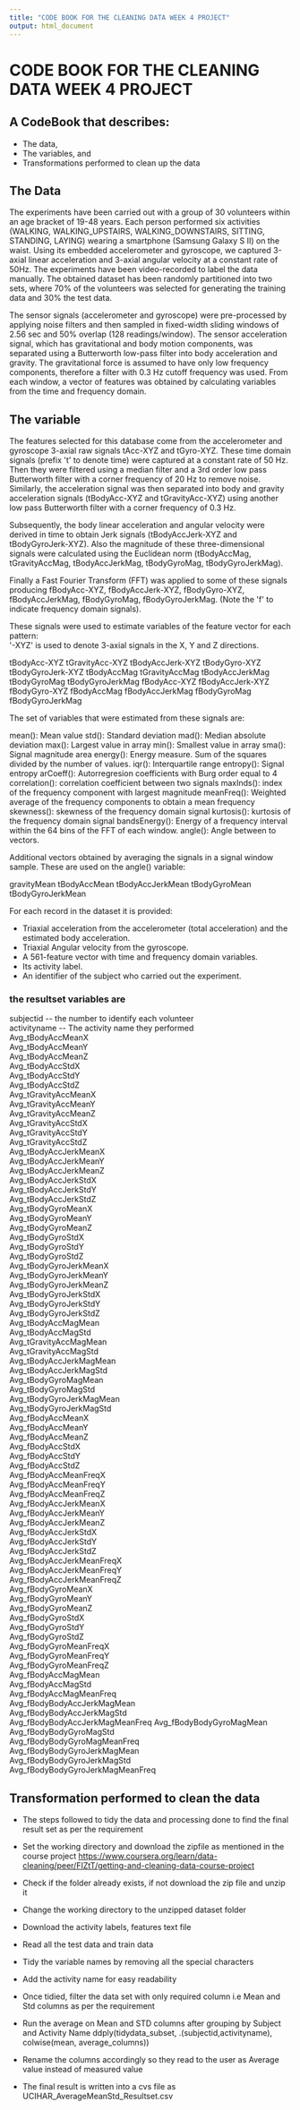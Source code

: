 ```yaml
---
title: "CODE BOOK FOR THE CLEANING DATA WEEK 4 PROJECT"
output: html_document
---
```

# CODE BOOK FOR THE CLEANING DATA WEEK 4 PROJECT
## A CodeBook that describes:

* The data,
* The variables, and
* Transformations performed to clean up the data

## The Data
The experiments have been carried out with a group of 30 volunteers within an age bracket of 19-48 years. Each person performed six activities (WALKING, WALKING_UPSTAIRS, WALKING_DOWNSTAIRS, SITTING, STANDING, LAYING) wearing a smartphone (Samsung Galaxy S II) on the waist. Using its embedded accelerometer and gyroscope, we captured 3-axial linear acceleration and 3-axial angular velocity at a constant rate of 50Hz. The experiments have been video-recorded to label the data manually. The obtained dataset has been randomly partitioned into two sets, where 70% of the volunteers was selected for generating the training data and 30% the test data. 

The sensor signals (accelerometer and gyroscope) were pre-processed by applying noise filters and then sampled in fixed-width sliding windows of 2.56 sec and 50% overlap (128 readings/window). The sensor acceleration signal, which has gravitational and body motion components, was separated using a Butterworth low-pass filter into body acceleration and gravity. The gravitational force is assumed to have only low frequency components, therefore a filter with 0.3 Hz cutoff frequency was used. From each window, a vector of features was obtained by calculating variables from the time and frequency domain.

## The variable
The features selected for this database come from the accelerometer and gyroscope 3-axial raw signals tAcc-XYZ and tGyro-XYZ. These time domain signals (prefix 't' to denote time) were captured at a constant rate of 50 Hz. Then they were filtered using a median filter and a 3rd order low pass Butterworth filter with a corner frequency of 20 Hz to remove noise. Similarly, the acceleration signal was then separated into body and gravity acceleration signals (tBodyAcc-XYZ and tGravityAcc-XYZ) using another low pass Butterworth filter with a corner frequency of 0.3 Hz. 

Subsequently, the body linear acceleration and angular velocity were derived in time to obtain Jerk signals (tBodyAccJerk-XYZ and tBodyGyroJerk-XYZ). Also the magnitude of these three-dimensional signals were calculated using the Euclidean norm (tBodyAccMag, tGravityAccMag, tBodyAccJerkMag, tBodyGyroMag, tBodyGyroJerkMag). 

Finally a Fast Fourier Transform (FFT) was applied to some of these signals producing fBodyAcc-XYZ, fBodyAccJerk-XYZ, fBodyGyro-XYZ, fBodyAccJerkMag, fBodyGyroMag, fBodyGyroJerkMag. (Note the 'f' to indicate frequency domain signals). 

These signals were used to estimate variables of the feature vector for each pattern:  
'-XYZ' is used to denote 3-axial signals in the X, Y and Z directions.

tBodyAcc-XYZ
tGravityAcc-XYZ
tBodyAccJerk-XYZ
tBodyGyro-XYZ
tBodyGyroJerk-XYZ
tBodyAccMag
tGravityAccMag
tBodyAccJerkMag
tBodyGyroMag
tBodyGyroJerkMag
fBodyAcc-XYZ
fBodyAccJerk-XYZ
fBodyGyro-XYZ
fBodyAccMag
fBodyAccJerkMag
fBodyGyroMag
fBodyGyroJerkMag

The set of variables that were estimated from these signals are: 

mean(): Mean value
std(): Standard deviation
mad(): Median absolute deviation 
max(): Largest value in array
min(): Smallest value in array
sma(): Signal magnitude area
energy(): Energy measure. Sum of the squares divided by the number of values. 
iqr(): Interquartile range 
entropy(): Signal entropy
arCoeff(): Autorregresion coefficients with Burg order equal to 4
correlation(): correlation coefficient between two signals
maxInds(): index of the frequency component with largest magnitude
meanFreq(): Weighted average of the frequency components to obtain a mean frequency
skewness(): skewness of the frequency domain signal 
kurtosis(): kurtosis of the frequency domain signal 
bandsEnergy(): Energy of a frequency interval within the 64 bins of the FFT of each window.
angle(): Angle between to vectors.

Additional vectors obtained by averaging the signals in a signal window sample. These are used on the angle() variable:

gravityMean
tBodyAccMean
tBodyAccJerkMean
tBodyGyroMean
tBodyGyroJerkMean

For each record in the dataset it is provided: 
- Triaxial acceleration from the accelerometer (total acceleration) and the estimated body acceleration. 
- Triaxial Angular velocity from the gyroscope. 
- A 561-feature vector with time and frequency domain variables. 
- Its activity label. 
- An identifier of the subject who carried out the experiment.

### the resultset variables are
 subjectid            -- the number to identify each volunteer                         
 activityname         -- The activity name they performed                 
 Avg_tBodyAccMeanX                
 Avg_tBodyAccMeanY               
 Avg_tBodyAccMeanZ                
 Avg_tBodyAccStdX                
 Avg_tBodyAccStdY                 
 Avg_tBodyAccStdZ                
 Avg_tGravityAccMeanX            
 Avg_tGravityAccMeanY            
 Avg_tGravityAccMeanZ            
 Avg_tGravityAccStdX           
 Avg_tGravityAccStdY             
 Avg_tGravityAccStdZ             
 Avg_tBodyAccJerkMeanX           
 Avg_tBodyAccJerkMeanY           
 Avg_tBodyAccJerkMeanZ           
 Avg_tBodyAccJerkStdX            
 Avg_tBodyAccJerkStdY             
 Avg_tBodyAccJerkStdZ            
 Avg_tBodyGyroMeanX              
 Avg_tBodyGyroMeanY              
 Avg_tBodyGyroMeanZ              
 Avg_tBodyGyroStdX               
 Avg_tBodyGyroStdY               
 Avg_tBodyGyroStdZ               
 Avg_tBodyGyroJerkMeanX          
 Avg_tBodyGyroJerkMeanY          
 Avg_tBodyGyroJerkMeanZ          
 Avg_tBodyGyroJerkStdX           
 Avg_tBodyGyroJerkStdY           
 Avg_tBodyGyroJerkStdZ           
 Avg_tBodyAccMagMean            
 Avg_tBodyAccMagStd              
 Avg_tGravityAccMagMean          
 Avg_tGravityAccMagStd           
 Avg_tBodyAccJerkMagMean         
 Avg_tBodyAccJerkMagStd          
 Avg_tBodyGyroMagMean             
 Avg_tBodyGyroMagStd             
 Avg_tBodyGyroJerkMagMean        
 Avg_tBodyGyroJerkMagStd         
 Avg_fBodyAccMeanX              
 Avg_fBodyAccMeanY               
 Avg_fBodyAccMeanZ               
 Avg_fBodyAccStdX                
 Avg_fBodyAccStdY                
 Avg_fBodyAccStdZ                
 Avg_fBodyAccMeanFreqX           
 Avg_fBodyAccMeanFreqY           
 Avg_fBodyAccMeanFreqZ           
 Avg_fBodyAccJerkMeanX           
 Avg_fBodyAccJerkMeanY           
 Avg_fBodyAccJerkMeanZ           
 Avg_fBodyAccJerkStdX             
 Avg_fBodyAccJerkStdY            
 Avg_fBodyAccJerkStdZ            
 Avg_fBodyAccJerkMeanFreqX       
 Avg_fBodyAccJerkMeanFreqY       
 Avg_fBodyAccJerkMeanFreqZ       
 Avg_fBodyGyroMeanX              
 Avg_fBodyGyroMeanY              
 Avg_fBodyGyroMeanZ             
 Avg_fBodyGyroStdX               
 Avg_fBodyGyroStdY                
 Avg_fBodyGyroStdZ               
 Avg_fBodyGyroMeanFreqX          
 Avg_fBodyGyroMeanFreqY          
 Avg_fBodyGyroMeanFreqZ          
 Avg_fBodyAccMagMean             
 Avg_fBodyAccMagStd              
 Avg_fBodyAccMagMeanFreq         
 Avg_fBodyBodyAccJerkMagMean    
 Avg_fBodyBodyAccJerkMagStd      
 Avg_fBodyBodyAccJerkMagMeanFreq 
 Avg_fBodyBodyGyroMagMean        
 Avg_fBodyBodyGyroMagStd         
 Avg_fBodyBodyGyroMagMeanFreq    
 Avg_fBodyBodyGyroJerkMagMean     
 Avg_fBodyBodyGyroJerkMagStd     
 Avg_fBodyBodyGyroJerkMagMeanFreq

## Transformation performed to clean the data 

* The steps followed to tidy the data and processing done to find the final result set as per the requirement

* Set the working directory and download the zipfile as mentioned in the course project https://www.coursera.org/learn/data-cleaning/peer/FIZtT/getting-and-cleaning-data-course-project
* Check if the folder already exists, if not download the zip file and unzip it
* Change the working directory to the unzipped dataset folder
* Download the activity labels, features text file
* Read all the test data and train data
* Tidy the variable names by removing all the special characters
* Add the activity name for easy readability
* Once tidied, filter the data set with only required column i.e Mean and Std columns as per the requirement
* Run the average on Mean and STD columns after grouping by Subject and Activity Name
  ddply(tidydata_subset, .(subjectid,activityname), colwise(mean, average_columns))
* Rename the columns accordingly so they read to the user as Average value instead of measured value
* The final result is written into a cvs file as UCIHAR_AverageMeanStd_Resultset.csv


 